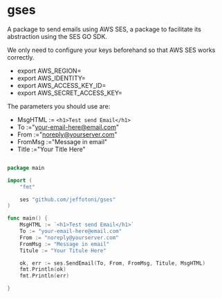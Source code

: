# gses

A package to send emails using AWS SES, a package to facilitate its abstraction using the SES GO SDK.

We only need to configure your keys beforehand so that AWS SES works correctly.

- export AWS_REGION=<aws-region>
- export AWS_IDENTITY=<aws-identity>
- export AWS_ACCESS_KEY_ID=<aws-access-key-id>
- export AWS_SECRET_ACCESS_KEY=<aws-secret-access-key>

The parameters you should use are:

 - MsgHTML := `<h1>Test send Email</h1>`
 - To :="your-email-here@email.com"
 - From :="noreply@yourserver.com"
 - FromMsg :="Message in email"
 - Title :="Your Title Here"

```go

package main

import (
	"fmt"

	ses "github.com/jeffotoni/gses"
)

func main() {
	MsgHTML := `<h1>Test send Email</h1>`
	To := "your-email-here@email.com"
	From := "noreply@yourserver.com"
	FromMsg := "Message in email"
	Titule := "Your Titule Here"

	ok, err := ses.SendEmail(To, From, FromMsg, Titule, MsgHTML)
	fmt.Println(ok)
	fmt.Println(err)

}

```